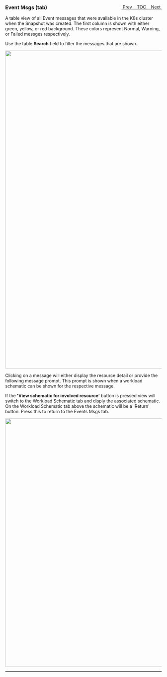 <topicKey eventmsgs/>
<topicBack id="topicNext" link="statsview"/>
<topicNext id="topicBack" link="ownerref"/>

<a style="float: right;" href="javascript:docNextTopic()">&nbsp;&nbsp;Next&nbsp;<i class="fa fa-lg fa-arrow-right"></i></a>
<a style="float: right;" href="javascript:docNextTopic('toc')">&nbsp;&nbsp;TOC&nbsp;&nbsp;</a>
<a style="float: right;" href="javascript:docPrevTopic()"><i class="fa fa-lg fa-arrow-left"></i>&nbsp;Prev&nbsp;&nbsp;</a>

### Event Msgs (tab)

A table view of all Event messages that were available in the K8s cluster when the Snapshot was created.  The first 
column is shown with either green, yellow, or red background.  These colors represent Normal, Warning, or Failed messges
respectively.

Use the table __Search__ field to filter the messages that are shown.

<p align="center">
  <img style="float: center;" src="docs/docimages/tab_event_msgs.png" width="1024">
</p>

Clicking on a message will either display the resource detail or provide the following message prompt.  This prompt is 
shown when a workload schematic can be shown for the respective message.

If the __'View schematic for involved resource'__ button is pressed view will switch to the Workload Schematic tab and disply the associated schematic.  On the Workload Schematic tab above the schematic will be a 'Return' button.  Press this to return to the 
Events Msgs tab. 

<p align="center">
  <img style="float: center;" src="docs/docimages/tab_event_msgs_action.png" width="800">
</p>

<hr style="border:1px solid #aaaaaa">